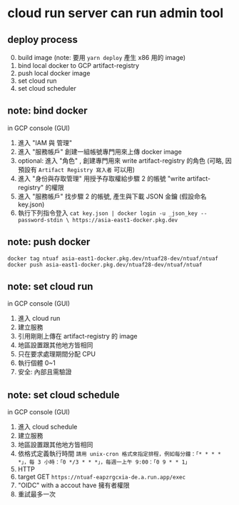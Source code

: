 # cloud run server can run admin tool

## deploy process

0. build image (note: 要用 `yarn deploy` 產生 x86 用的 image)
1. bind local docker to GCP artifact-registry
2. push local docker image
3. set cloud run
4. set cloud scheduler

## note: bind docker

in GCP console (GUI)

1. 進入 "IAM 與 管理"
2. 進入 "服務帳戶" 創建一組帳號專門用來上傳 docker image
3. optional: 進入 "角色" , 創建專門用來 write artifact-registry 的角色 (可略, 因預設有 `Artifact Registry 寫入者` 可以用)
4. 進入 "身份與存取管理" 用授予存取權給步驟 2 的帳號 "write artifact-registry" 的權限
5. 進入 "服務帳戶" 找步驟 2 的帳號, 產生與下載 JSON 金鑰 (假設命名 key.json)
6. 執行下列指令登入 `cat key.json | docker login -u _json_key --password-stdin \ https://asia-east1-docker.pkg.dev`

## note: push docker

```
docker tag ntuaf asia-east1-docker.pkg.dev/ntuaf28-dev/ntuaf/ntuaf
docker push asia-east1-docker.pkg.dev/ntuaf28-dev/ntuaf/ntuaf
```

## note: set cloud run

in GCP console (GUI)

1. 進入 cloud run
2. 建立服務
3. 引用剛剛上傳在 artifact-registry 的 image
4. 地區設置跟其他地方皆相同
5. 只在要求處理期間分配 CPU
6. 執行個體 0~1
7. 安全: 內部且需驗證

## note: set cloud schedule

in GCP console (GUI)

1. 進入 cloud schedule
2. 建立服務
3. 地區設置跟其他地方皆相同
4. 依格式定義執行時間 `請用 unix-cron 格式來指定排程，例如每分鐘：「* * * * *」，每 3 小時：「0 */3 * * *」，每週一上午 9:00：「0 9 * * 1」`
5. HTTP
6. target GET `https://ntuaf-eapzrgcxia-de.a.run.app/exec`
7. "OIDC" with a accout have 擁有者權限
8. 重試最多一次
